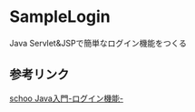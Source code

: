 # SampleLogin
Java Servlet&amp;JSPで簡単なログイン機能をつくる

## 参考リンク
[schoo Java入門-ログイン機能-](https://schoo.jp/class/2942)
